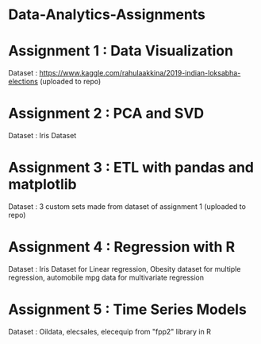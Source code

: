 # Data-Analytics-Assignments
# Assignment 1 : Data Visualization
Dataset : https://www.kaggle.com/rahulaakkina/2019-indian-loksabha-elections (uploaded to repo)
# Assignment 2 : PCA and SVD
Dataset : Iris Dataset
# Assignment 3 : ETL with pandas and matplotlib
Dataset : 3 custom sets made from dataset of assignment 1 (uploaded to repo)
# Assignment 4 : Regression with R
Dataset : Iris Dataset for Linear regression, Obesity dataset for multiple regression, automobile mpg data for multivariate regression
# Assignment 5 : Time Series Models
Dataset : Oildata, elecsales, elecequip from "fpp2" library in R
